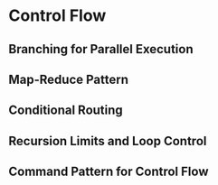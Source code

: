 # Control Flow

## Branching for Parallel Execution
<!-- Basic parallel branches -->
<!-- Multiple entry points -->
<!-- Synchronized execution -->

## Map-Reduce Pattern
<!-- Map-reduce workflow setup -->
<!-- Parallel task processing -->
<!-- Result aggregation -->

## Conditional Routing
<!-- Dynamic routing based on state -->
<!-- Complex condition evaluation -->
<!-- Fallback routing patterns -->

## Recursion Limits and Loop Control
<!-- Recursion limit configuration -->
<!-- Loop detection and prevention -->
<!-- Graceful loop termination -->

## Command Pattern for Control Flow
<!-- Using Command for flow control -->
<!-- Combining state updates with routing -->
<!-- Advanced command patterns -->